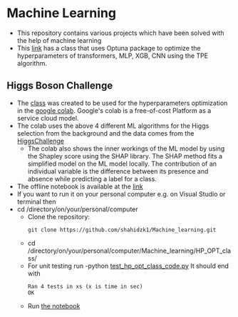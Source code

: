 # Machine Learning
- This repository contains various projects which have been solved with the help of machine learning
- This [link](https://github.com/shahidzk1/Machine_learning/blob/main/HP_OPT_class/HP_OPT_class_code.py) has a class that uses Optuna package to optimize the hyperparameters of transformers, MLP, XGB, CNN using the TPE algorithm.

## Higgs Boson Challenge
  - The [class](https://github.com/shahidzk1/Machine_learning/blob/main/HP_OPT_class/HP_OPT_class_code.py) was created to be used for the hyperparameters optimization in the [google colab](https://colab.research.google.com/drive/1I4HS7SZduw426C-YuxboArrfI9QiT6OV?usp=sharing). Google's colab is a free-of-cost Platform as a service cloud model.
  - The colab uses the above 4 different ML algorithms for the Higgs selection from the background and the data comes from the [HiggsChallenge](https://www.kaggle.com/competitions/higgs-boson/data)
    - The colab also shows the inner workings of the ML model by using the Shapley score using the SHAP library. The SHAP method fits a simplified model on the ML model locally. The contribution of an individual variable is the difference between its presence and absence while predicting a label for a class.
  - The offline notebook is available at the [link](https://github.com/shahidzk1/HP_OPT/blob/main/Higgs_challenge/HiggsBosonChallenge.ipynb)
  - If you want to run it on your personal computer e.g. on Visual Studio or terminal then
  - cd /directory/on/your/personal/computer
    - Clone the repository:
      ```
      git clone https://github.com/shahidzk1/Machine_learning.git
      ```
    - cd /directory/on/your/personal/computer/Machine_learning/HP_OPT_class/
    - For unit testing run
     -python [test_hp_opt_class_code.py](https://github.com/shahidzk1/Machine_learning/blob/main/HP_OPT_class/test_hp_opt_class_code.py)
      It should end with
      ```
      Ran 4 tests in xs (x is time in sec)
      OK
      ```
    - Run [the notebook](https://github.com/shahidzk1/Machine_learning/blob/main/Higgs_challenge/HiggsBosonChallenge_personal_PC.ipynb)
